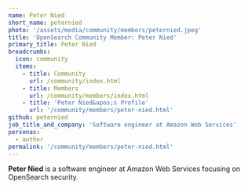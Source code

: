 ```yaml
---
name: Peter Nied
short_name: peternied
photo: '/assets/media/community/members/peternied.jpeg'
title: 'OpenSearch Community Member: Peter Nied'
primary_title: Peter Nied
breadcrumbs:
  icon: community
  items:
    - title: Community
      url: /community/index.html
    - title: Members
      url: /community/members/index.html
    - title: 'Peter Nied&apos;s Profile'
      url: '/community/members/peter-nied.html'
github: peternied
job_title_and_company: 'Software engineer at Amazon Web Services'
personas:
  - author
permalink: '/community/members/peter-nied.html'
---
```


**Peter Nied** is a software engineer at Amazon Web Services focusing on OpenSearch security.
